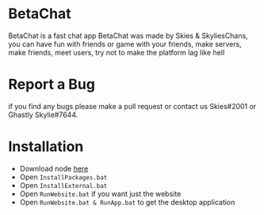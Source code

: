 # BetaChat
BetaChat is a fast chat app BetaChat was made by Skies & SkyliesChans, you can have fun with friends or game with your friends, make servers, make friends, meet users, try not to make the platform lag like hell

# Report a Bug
if you find any bugs please make a pull request or contact us Skies#2001 or Ghastly Skylie#7644.

# Installation
- Download node [here](https://nodejs.org/en/) 
- Open `InstallPackages.bat`
- Open `InstallExternal.bat`
- Open `RunWebsite.bat` if you want just the website
- Open `RunWebsite.bat & RunApp.bat` to get the desktop application
